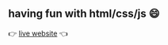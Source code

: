 ## having fun with html/css/js 😄

👉 [live website](https://noppytinto.github.io/playground-html/) 👈
